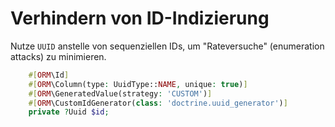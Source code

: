 # Verhindern von ID-Indizierung

Nutze `UUID` anstelle von sequenziellen IDs, um "Rateversuche" (enumeration attacks) zu minimieren.

```PHP
    #[ORM\Id]
    #[ORM\Column(type: UuidType::NAME, unique: true)]
    #[ORM\GeneratedValue(strategy: 'CUSTOM')]
    #[ORM\CustomIdGenerator(class: 'doctrine.uuid_generator')]
    private ?Uuid $id;
```